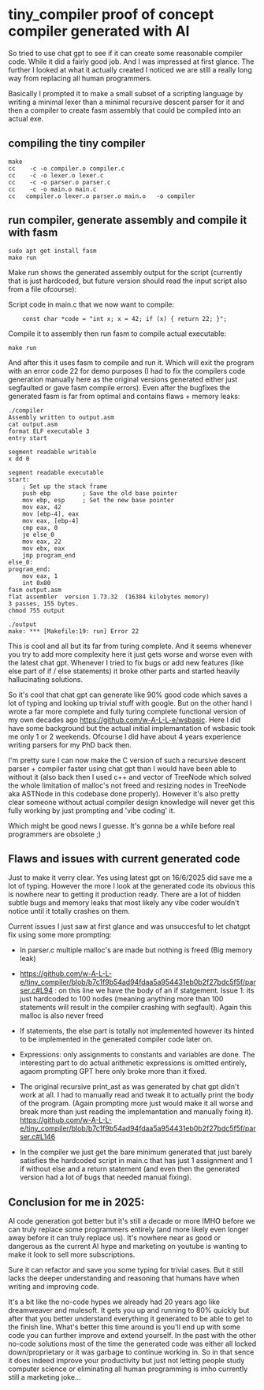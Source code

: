 # tiny_compiler proof of concept compiler generated with AI

So tried to use chat gpt to see if it can create some reasonable compiler code.
While it did a fairly good job. And I was impressed at first glance. The further
I looked at what it actually created I noticed we are still a really long way from replacing
all human programmers.

Basically I prompted it to make a small subset of a scripting language by writing a minimal
lexer than a minimal recursive descent parser for it and then a compiler to create fasm assembly that
could be compiled into an actual exe.

## compiling the tiny compiler

```
make
cc    -c -o compiler.o compiler.c
cc    -c -o lexer.o lexer.c
cc    -c -o parser.o parser.c
cc    -c -o main.o main.c
cc   compiler.o lexer.o parser.o main.o   -o compiler
```

## run compiler, generate assembly and compile it with fasm

```
sudo apt get install fasm
make run
```

Make run shows the generated assembly output for the script (currently that is just hardcoded, but
future version should read the input script also from a file ofcourse):

Script code in main.c that we now want to compile:

```
    const char *code = "int x; x = 42; if (x) { return 22; }";
```

Compile it to assembly then run fasm to compile actual executable:

```
make run
```

And after this it uses fasm to compile and run it. Which will exit the program with an error
code 22 for demo purposes (I had to fix the compilers code generation manually here as the original
versions generated either just segfaulted or gave fasm compile errors).
Even after the bugfixes the generated fasm is far from optimal and contains flaws + memory leaks:

```
./compiler
Assembly written to output.asm
cat output.asm
format ELF executable 3
entry start

segment readable writable
x dd 0

segment readable executable
start:
    ; Set up the stack frame
    push ebp         ; Save the old base pointer
    mov ebp, esp     ; Set the new base pointer
    mov eax, 42
    mov [ebp-4], eax
    mov eax, [ebp-4]
    cmp eax, 0
    je else_0
    mov eax, 22
    mov ebx, eax
    jmp program_end
else_0:
program_end:
    mov eax, 1
    int 0x80
fasm output.asm
flat assembler  version 1.73.32  (16384 kilobytes memory)
3 passes, 155 bytes.
chmod 755 output

./output
make: *** [Makefile:19: run] Error 22
```

This is cool and all but its far from turing complete. And it seems whenever you try to add more complexity here it
just gets worse and worse even with the latest chat gpt. Whenever I tried to fix bugs or add new features (like else part of if / else statements)
it broke other parts and started heavily hallucinating solutions.

So it's cool that chat gpt can generate like 90% good code which saves a lot of typing and looking up trivial stuff with google.
But on the other hand I wrote a far more complete and
fully turing complete functional version of my own decades ago https://github.com/w-A-L-L-e/wsbasic.
Here I did have some background but the actual initial implemantation of wsbasic took me only 1 or 2 weekends. Ofcourse
I did have about 4 years experience writing parsers for my PhD back then.

I'm pretty sure I can now make the C version of such a recursive descent parser + compiler faster using chat gpt
than I would have been able to without it (also back then I used c++ and vector of TreeNode which solved the whole
limitation of malloc's not freed and resizing nodes in TreeNode aka ASTNode in this codebase done properly). However
it's also pretty clear someone without actual compiler design knowledge will never get this fully
working by just prompting and 'vibe coding' it.

Which might be good news I guesse. It's gonna be a while before real programmers are obsolete ;)

## Flaws and issues with current generated code

Just to make it verry clear. Yes using latest gpt on 16/6/2025 did save me a lot of typing.
However the more I look at the generated code its obvious this is nowhere near to getting it production ready.
There are a lot of hidden subtle bugs and memory leaks that most likely any vibe coder
wouldn't notice until it totally crashes on them.

Current issues I just saw at first glance and was unsuccesful to let chatgpt fix using
some more prompting:

- In parser.c multiple malloc's are made but nothing is freed (Big memory leak)

- https://github.com/w-A-L-L-e/tiny_compiler/blob/b7c1f9b54ad94fdaa5a954431eb0b2f27bdc5f5f/parser.c#L94
  : on this line we have the body of an if statgement. Issue 1: its just hardcoded
  to 100 nodes (meaning anything more than 100 statements will result in the compiler crashing with segfault).
  Again this malloc is also never freed

- If statements, the else part is totally not implemented however its hinted to be
  implemented in the generated compiler code later on.

- Expressions: only assignments to constants and variables are done.
  The interesting part to do actual arithmetic expressions is omitted entirely, agaom prompting GPT here
  only broke more than it fixed.

- The original recursive print_ast as was generated by chat gpt didn't work at all. I had to manually read and
  tweak it to actually print the body of the program. (Again prompting more just would make
  it all worse and break more than just reading the implemantation and manually fixing it). https://github.com/w-A-L-L-e/tiny_compiler/blob/b7c1f9b54ad94fdaa5a954431eb0b2f27bdc5f5f/parser.c#L146

- In the compiler we just get the bare minimum generated that just barely satisfies
  the hardcoded script in main.c that has just 1 assignment and 1 if without else and a return statement
  (and even then the generated version had a lot of bugs that needed manual fixing).

## Conclusion for me in 2025:

AI code generation got better but it's still a decade or more IMHO
before we can truly replace some programmers entirely (and more likely even longer away before it can truly replace us).
It's nowhere near as good or dangerous as the current AI hype and marketing on youtube is wanting
to make it look to sell more subscriptions.

Sure it can refactor and save you some typing for trivial cases. But it still lacks the deeper understanding
and reasoning that humans have when writing and improving code.

It's a bit like the no-code hypes we already had 20 years ago like dreamweaver and mulesoft. It gets you up
and running to 80% quickly but after that you better understand everything it generated to be able to get to the
finish line. What's better this time around is you'll end up with some code you can further improve and
extend yourself. In the past with the other no-code solutions most of the time the generated code was either all locked
down/proprietary or it was garbage to continue working in. So in that sence it does indeed improve your productivity
but just not letting people study computer science or eliminating all human programming is imho currently still a marketing joke...
